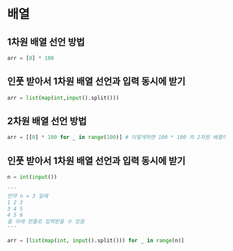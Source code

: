 # 배열



## 1차원 배열 선언 방법

```python
arr = [0] * 100
```



## 인풋  받아서 1차원 배열 선언과 입력 동시에 받기

```python
arr = list(map(int,input().split()))
```



## 2차원 배열 선언 방법

```python
arr = [[0] * 100 for _ in range(100)] # 이렇게하면 100 * 100 의 2차원 배열이 생성된다.
```



## 인풋  받아서 1차원 배열 선언과 입력 동시에 받기

```python
n = int(input())

'''
만약 n = 3 일때
1 2 3
3 4 5
4 5 6
을 아래 한줄로 입력받을 수 있음
'''

arr = [list(map(int, input().split())) for _ in range(n)]
```

